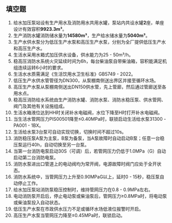 ## 填空题

1.	给水加压泵站设有生产用水及消防用水共用水罐，泵站内共设水罐**2**座，单座设计有效容积**9923.3m³**。
2.	生产消防水罐消防储水量为**14580m³**，生产给水储水量为**5040m³**。
3.	生产水供水泵分为低压生产水泵和高压生产水泵，分别为全厂提供低压生产水和高压生产水。
4.	生活水采用水箱式加压供水设备，供水能力为25 - 50m³/h。
5.	稳高压消防水系统火灾延续时间为6h，每台柴油泵自带柴油箱，容积能满足机组连续运转6小时的要求。
6.	生活水水质需满足《生活饮用水卫生标准》GB5749 - 2022。
7.	低压生产水供水管管径为DN300，从泵棚南侧送出界区并接至循环水场。
8.	高压生产水泵从泵棚南侧送出DN150供水管，先上管廊，然后通过管廊送至各用水点。
9.	稳高压消防给水系统由生产消防水罐、消防水泵、消防水稳压泵、供水管网、阀门及其他有关设施组成。
10.	生活水箱液位达到HH时关闭补水电磁阀，水位下降至H时打开补水电磁阀。
11.	当生活水管网压力PIS00501降至≤0.40MPa时，联锁启动生活给水泵31300 - PA001 - 1BX。
12.	生活给水泵3台泵可自动实现切换，切换时间不超过10s。
13.	消防稳压泵A泵为主泵，B泵为备泵，当A泵故障时自动启动B泵；任意一台稳压泵运行40h，自动切换至另一台泵。
14.	当第一台消防电泵启动30S（可调）后，若管网压力仍低于1.0MPa（G）自动启动第二台消防电泵。
15.	消防水泵进出口管道上的电动阀均为常开阀，电源故障时阀门应处于全开状态。
16.	消防水系统中，当管网压力上升至0.90MPaG以上，延时0 - 15秒，稳压泵自动停止工作。
17.	给水加压泵站消防泵稳压控制时，维持管网压力在0.8 - 0.9MPa左右。
18.	电动消防泵开启后，停止电动泵或柴油泵后，管网压力≥0.8MPa时，将电动泵或柴油泵投入自动状态。
19.	低压生产水泵在市政供水压力不足或循环水场低液位报警时开启。
20.	高压生产水泵当管网压力降至≤0.45MPa时，联锁启动。
